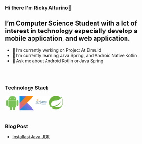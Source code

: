 ### Hi there I'm Ricky Alturino👋
##  I’m Computer Science Student with a lot of interest in technology especially develop a mobile application, and web application.

- 🔭 I’m currently working on Project At Elmu.id
- 🌱 I’m currently learning Java Spring, and Android Native Kotlin
- 💬 Ask me about Android Kotlin or Java Spring

<br/>
<br/>

### Technology Stack
<img align="left" alt="Android" width="48px" src="https://raw.githubusercontent.com/github/explore/80688e429a7d4ef2fca1e82350fe8e3517d3494d/topics/android/android.png" />
<img align="left" alt="Kotlin" width="48px" src="https://raw.githubusercontent.com/github/explore/80688e429a7d4ef2fca1e82350fe8e3517d3494d/topics/kotlin/kotlin.png" />
<img align="left" alt="Java" width="48px" src="https://raw.githubusercontent.com/github/explore/80688e429a7d4ef2fca1e82350fe8e3517d3494d/topics/java/java.png" />
<img align="left" alt="Spring Boot" width="48px" src="https://raw.githubusercontent.com/github/explore/80688e429a7d4ef2fca1e82350fe8e3517d3494d/topics/spring-boot/spring-boot.png" />

<br/>
<br/>
<br/>
<br/>

### Blog Post
<!-- BLOG-POST-LIST:START -->
- [Installasi Java JDK](https://onirutla.medium.com/installasi-java-jdk-ec701beeb5cb?source=rss-d9d81c918cc9------2)
<!-- BLOG-POST-LIST:END -->

